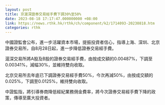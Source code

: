 ```yaml
---
layout: post
title: 京滬深證券交易經手費下調30%至50%
date: 2023-08-18 17:17:47.000000000 +08:00
link: https://news.rthk.hk/rthk/ch/component/k2/1714093-20230818.htm
categories: rthk
---
```


中國證監會公布，進一步活躍資本市場，提振投資者信心，指導上海、深圳、北京證券交易所，自8月28日起，進一步降低證券交易經手費。

滬深交易所將A股及B股的證券交易經手費，由按成交額的0.00487%，下調至0.00341%，減幅30%，並維持雙向收取。

北京交易所去年底已下調證券交易經手費50%，今次再減50%，由按成交額的0.025%，下調至0.0125%，維持雙向收取。

中證監指，將引導券商降低經紀業務佣金費率，將今次證券交易經手費下降的政策，傳導至廣大投資者。
